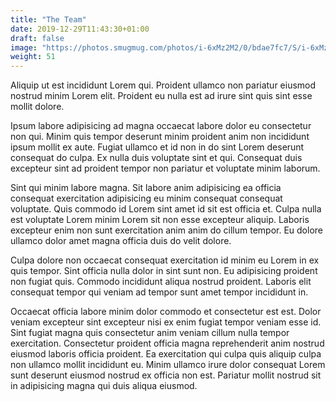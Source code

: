 ```yaml
---
title: "The Team"
date: 2019-12-29T11:43:30+01:00
draft: false
image: "https://photos.smugmug.com/photos/i-6xMz2M2/0/bdae7fc7/S/i-6xMz2M2-S.jpg"
weight: 51
---
```


Aliquip ut est incididunt Lorem qui. Proident ullamco non pariatur eiusmod nostrud minim Lorem elit. Proident eu nulla est ad irure sint quis sint esse mollit dolore.

Ipsum labore adipisicing ad magna occaecat labore dolor eu consectetur non qui. Minim quis tempor deserunt minim proident anim non incididunt ipsum mollit ex aute. Fugiat ullamco et id non in do sint Lorem deserunt consequat do culpa. Ex nulla duis voluptate sint et qui. Consequat duis excepteur sint ad proident tempor non pariatur et voluptate minim laborum.

Sint qui minim labore magna. Sit labore anim adipisicing ea officia consequat exercitation adipisicing eu minim consequat consequat voluptate. Quis commodo id Lorem sint amet id sit est officia et. Culpa nulla est voluptate Lorem minim Lorem sit non esse excepteur aliquip. Laboris excepteur enim non sunt exercitation anim anim do cillum tempor. Eu dolore ullamco dolor amet magna officia duis do velit dolore.

Culpa dolore non occaecat consequat exercitation id minim eu Lorem in ex quis tempor. Sint officia nulla dolor in sint sunt non. Eu adipisicing proident non fugiat quis. Commodo incididunt aliqua nostrud proident. Laboris elit consequat tempor qui veniam ad tempor sunt amet tempor incididunt in.

Occaecat officia labore minim dolor commodo et consectetur est est. Dolor veniam excepteur sint excepteur nisi ex enim fugiat tempor veniam esse id. Sint fugiat magna quis consectetur anim veniam cillum nulla tempor exercitation. Consectetur proident officia magna reprehenderit anim nostrud eiusmod laboris officia proident. Ea exercitation qui culpa quis aliquip culpa non ullamco mollit incididunt eu. Minim ullamco irure dolor consequat Lorem sunt deserunt eiusmod nostrud ex officia non est. Pariatur mollit nostrud sit in adipisicing magna qui duis aliqua eiusmod.